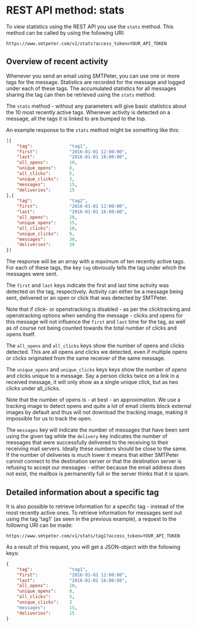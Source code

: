 # REST API method: stats

To view statistics using the REST API you use the `stats` method. This method
can be called by using the following URI:

```text
https://www.smtpeter.com/v1/stats?access_token=YOUR_API_TOKEN
```

## Overview of recent activity

Whenever you send an email using SMTPeter, you can use one or more tags for the
message. Statistics are recorded for the message and logged under each of these
tags. The accumulated statistics for all messages sharing the tag can then be
retrieved using the `stats` method.

The `stats` method - without any parameters will give basic statistics about
the 10 most recently active tags. Whenever activity is detected on a message,
all the tags it is linked to are bumped to the top.

An example response to the `stats` method might be something like this:

```json
[{
    "tag":              "tag1",
    "first":            "2016-01-01 12:00:00",
    "last":             "2016-01-01 18:00:00",
    "all_opens":        10,
    "unique_opens":     8,
    "all_clicks":       5,
    "unique_clicks":    3,
    "messages":         15,
    "deliveries":       15
},{
    "tag":              "tag2",
    "first":            "2016-01-01 12:00:00",
    "last":             "2016-01-01 16:00:00",
    "all_opens":        20,
    "unique_opens":     15,
    "all_clicks":       10,
    "unique_clicks":    9,
    "messages":         30,
    "deliveries":       30
}]
```

The response will be an array with a maximum of ten recently active tags.
For each of these tags, the key `tag` obviously tells the tag under which
the messages were sent.

The `first` and `last` keys indicate the first and last time activity was
detected on the tag, respectively. Activity can either be a message being
sent, delivered or an open or click that was detected by SMTPeter.

Note that if click- or openstracking is disabled - as per the clicktracking
and openstracking options when sending the message - clicks and opens for
this message will not influence the `first` and `last` time for the tag, as
well as of course not being counted towards the total number of clicks and
opens itself.

The `all_opens` and `all_clicks` keys show the number of opens and clicks
detected. This are all opens and clicks we detected, even if multiple opens
or clicks originated from the same receiver of the same message.

The `unique_opens` and `unique_clicks` keys keys show the number of opens
and clicks unique to a message. Say a person clicks twice on a link in a
received message, it will only show as a single unique click, but as two
clicks under all_clicks.

Note that the number of opens is - at best - an approximation. We use a
tracking image to detect opens and quite a lot of email clients block
external images by default and thus will not download the tracking image,
making it impossible for us to track the open.

The `messages` key will indicate the number of messages that have been sent
using the given tag while the `delivery` key indicates the number of messages
that were successfully delivered to the receiving to their receiving mail
servers. Ideally these numbers should be close to the same. If the number
of deliveries is much lower it means that either SMTPeter cannot connect
to the destination server or that the destination server is refusing to
accept our messages - either because the email address does not exist,
the mailbox is permanently full or the server thinks that it is spam.

## Detailed information about a specific tag

It is also possible to retrieve information for a specific tag - instead of
the most recently active ones. To retrieve information for messages sent out
using the tag 'tag1' (as seen in the previous example), a request to the
following URI can be made:

```text
https://www.smtpeter.com/v1/stats/tag1?access_token=YOUR_API_TOKEN
```

As a result of this request, you will get a JSON-object with the following keys:

```json
{
    "tag":              "tag1",
    "first":            "2016-01-01 12:00:00",
    "last":             "2016-01-01 16:00:00",
    "all_opens":        10,
    "unique_opens":     8,
    "all_clicks":       5,
    "unique_clicks":    3
    "messages":         15,
    "deliveries":       15
}
```
